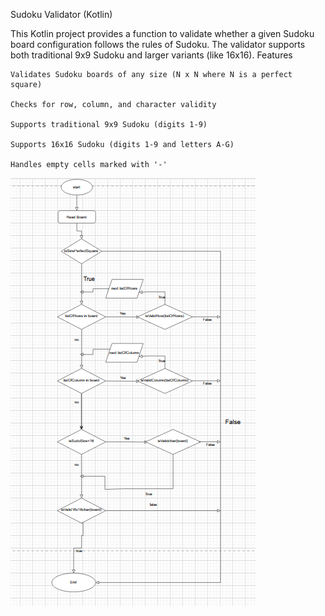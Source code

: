 Sudoku Validator (Kotlin)

This Kotlin project provides a function to validate whether a given Sudoku board configuration follows the rules of Sudoku. The validator supports both traditional 9x9 Sudoku and larger variants (like 16x16).
Features

    Validates Sudoku boards of any size (N x N where N is a perfect square)

    Checks for row, column, and character validity

    Supports traditional 9x9 Sudoku (digits 1-9)

    Supports 16x16 Sudoku (digits 1-9 and letters A-G)

    Handles empty cells marked with '-'
![Alt Text](./Screenshot%202025-04-04%20195712.png)
